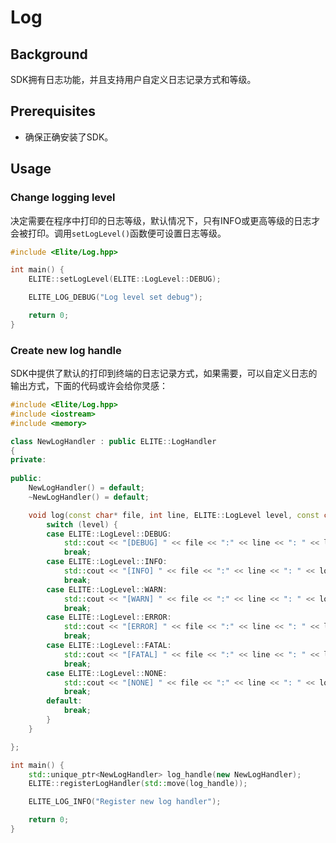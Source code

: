 # Log

## Background

SDK拥有日志功能，并且支持用户自定义日志记录方式和等级。

## Prerequisites
- 确保正确安装了SDK。

## Usage

### Change logging level

决定需要在程序中打印的日志等级，默认情况下，只有INFO或更高等级的日志才会被打印。调用`setLogLevel()`函数便可设置日志等级。

```cpp
#include <Elite/Log.hpp>

int main() {
    ELITE::setLogLevel(ELITE::LogLevel::DEBUG);

    ELITE_LOG_DEBUG("Log level set debug");

    return 0;
}
```

### Create new log handle

SDK中提供了默认的打印到终端的日志记录方式，如果需要，可以自定义日志的输出方式，下面的代码或许会给你灵感：

```cpp
#include <Elite/Log.hpp>
#include <iostream>
#include <memory>

class NewLogHandler : public ELITE::LogHandler
{
private:
    
public:
    NewLogHandler() = default;
    ~NewLogHandler() = default;

    void log(const char* file, int line, ELITE::LogLevel level, const char* log) {
        switch (level) {
        case ELITE::LogLevel::DEBUG:
            std::cout << "[DEBUG] " << file << ":" << line << ": " << log << std::endl;
            break;
        case ELITE::LogLevel::INFO:
            std::cout << "[INFO] " << file << ":" << line << ": " << log << std::endl;
            break;
        case ELITE::LogLevel::WARN:
            std::cout << "[WARN] " << file << ":" << line << ": " << log << std::endl;
            break;
        case ELITE::LogLevel::ERROR:
            std::cout << "[ERROR] " << file << ":" << line << ": " << log << std::endl;
            break;
        case ELITE::LogLevel::FATAL:
            std::cout << "[FATAL] " << file << ":" << line << ": " << log << std::endl;
            break;
        case ELITE::LogLevel::NONE:
            std::cout << "[NONE] " << file << ":" << line << ": " << log << std::endl;
            break;
        default:
            break;
        }
    }

};

int main() {
    std::unique_ptr<NewLogHandler> log_handle(new NewLogHandler);
    ELITE::registerLogHandler(std::move(log_handle));

    ELITE_LOG_INFO("Register new log handler");

    return 0;
}
```